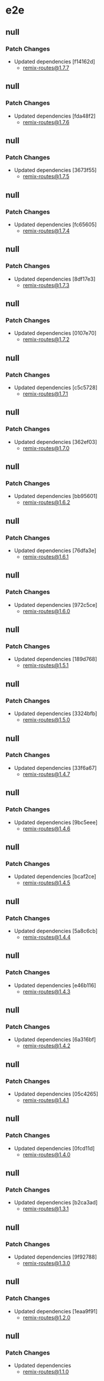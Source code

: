 # e2e

## null

### Patch Changes

- Updated dependencies [f14162d]
  - remix-routes@1.7.7

## null

### Patch Changes

- Updated dependencies [fda48f2]
  - remix-routes@1.7.6

## null

### Patch Changes

- Updated dependencies [3673f55]
  - remix-routes@1.7.5

## null

### Patch Changes

- Updated dependencies [fc65605]
  - remix-routes@1.7.4

## null

### Patch Changes

- Updated dependencies [8df17e3]
  - remix-routes@1.7.3

## null

### Patch Changes

- Updated dependencies [0107e70]
  - remix-routes@1.7.2

## null

### Patch Changes

- Updated dependencies [c5c5728]
  - remix-routes@1.7.1

## null

### Patch Changes

- Updated dependencies [362ef03]
  - remix-routes@1.7.0

## null

### Patch Changes

- Updated dependencies [bb95601]
  - remix-routes@1.6.2

## null

### Patch Changes

- Updated dependencies [76dfa3e]
  - remix-routes@1.6.1

## null

### Patch Changes

- Updated dependencies [972c5ce]
  - remix-routes@1.6.0

## null

### Patch Changes

- Updated dependencies [189d768]
  - remix-routes@1.5.1

## null

### Patch Changes

- Updated dependencies [3324bfb]
  - remix-routes@1.5.0

## null

### Patch Changes

- Updated dependencies [33f6a67]
  - remix-routes@1.4.7

## null

### Patch Changes

- Updated dependencies [9bc5eee]
  - remix-routes@1.4.6

## null

### Patch Changes

- Updated dependencies [bcaf2ce]
  - remix-routes@1.4.5

## null

### Patch Changes

- Updated dependencies [5a8c6cb]
  - remix-routes@1.4.4

## null

### Patch Changes

- Updated dependencies [e46b116]
  - remix-routes@1.4.3

## null

### Patch Changes

- Updated dependencies [6a316bf]
  - remix-routes@1.4.2

## null

### Patch Changes

- Updated dependencies [05c4265]
  - remix-routes@1.4.1

## null

### Patch Changes

- Updated dependencies [0fcd11d]
  - remix-routes@1.4.0

## null

### Patch Changes

- Updated dependencies [b2ca3ad]
  - remix-routes@1.3.1

## null

### Patch Changes

- Updated dependencies [9f92788]
  - remix-routes@1.3.0

## null

### Patch Changes

- Updated dependencies [1eaa9f91]
  - remix-routes@1.2.0

## null

### Patch Changes

- Updated dependencies
  - remix-routes@1.1.0
